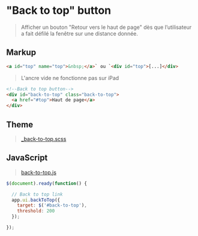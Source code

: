 # "Back to top" button

> Afficher un bouton "Retour vers le haut de page" dès que l’utilisateur a fait défilé la fenêtre sur une distance donnée.


## Markup

```html
<a id="top" name="top">&nbsp;</a>` ou `<div id="top">[...]</div>
```

> L'ancre vide ne fonctionne pas sur iPad


```html
<!--Back to top button-->
<div id="back-to-top" class="back-to-top">
  <a href="#top">Haut de page</a>
</div>
```


## Theme

> [_back-to-top.scss](_back-to-top.scss)



## JavaScript

> [back-to-top.js](back-to-top.js)



```js
$(document).ready(function() {

  // Back to top link
  app.ui.backToTop({
    target: $('#back-to-top'),
    threshold: 200
  });

});
```
